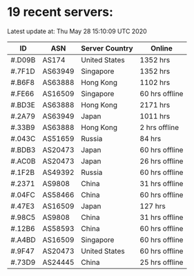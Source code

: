 # 19 recent servers:

Latest update at: Thu May 28 15:10:09 UTC 2020

| ID | ASN | Server Country | Online |
| -- | --- | -------------- | ------ |
| #.D09B | AS174 | United States | 1352 hrs |
| #.7F1D | AS63949 | Singapore | 1352 hrs |
| #.B6F8 | AS63888 | Hong Kong | 1102 hrs |
| #.FE66 | AS16509 | Singapore | 60 hrs offline |
| #.BD3E | AS63888 | Hong Kong | 2171 hrs |
| #.2A79 | AS63949 | Japan | 1011 hrs |
| #.33B9 | AS63888 | Hong Kong | 2 hrs offline |
| #.043C | AS51659 | Russia | 84 hrs |
| #.BDB3 | AS20473 | Japan | 60 hrs offline |
| #.AC0B | AS20473 | Japan | 26 hrs offline |
| #.1F2B | AS49392 | Russia | 60 hrs offline |
| #.2371 | AS9808 | China | 31 hrs offline |
| #.04FC | AS58466 | China | 60 hrs offline |
| #.47E3 | AS16509 | Japan | 127 hrs |
| #.98C5 | AS9808 | China | 31 hrs offline |
| #.12B6 | AS58593 | China | 60 hrs offline |
| #.A4BD | AS16509 | Singapore | 60 hrs offline |
| #.9F47 | AS20473 | United States | 60 hrs offline |
| #.73D9 | AS24445 | China | 25 hrs offline |

